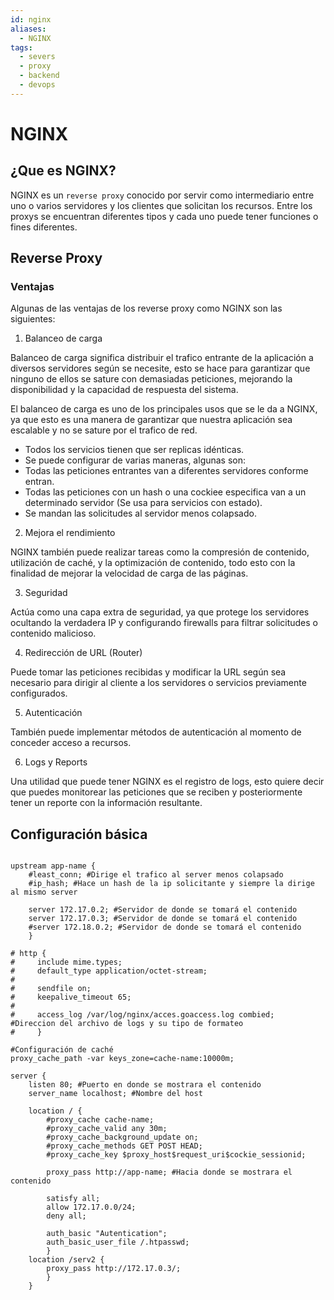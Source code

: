 ```yaml
---
id: nginx
aliases:
  - NGINX
tags:
  - severs
  - proxy
  - backend
  - devops
---
```


# NGINX

## ¿Que es NGINX?

NGINX es un `reverse proxy` conocido por servir como intermediario entre uno o varios servidores y los clientes que solicitan los recursos. Entre los proxys se encuentran diferentes tipos y cada uno puede tener funciones o fines diferentes.

## Reverse Proxy

### Ventajas

Algunas de las ventajas de los reverse proxy como NGINX son las siguientes:

1. Balanceo de carga

Balanceo de carga significa distribuir el trafico entrante de la aplicación a diversos servidores según se necesite, esto se hace para garantizar que ninguno de ellos se sature con demasiadas peticiones, mejorando la disponibilidad y la capacidad de respuesta del sistema.

El balanceo de carga es uno de los principales usos que se le da a NGINX, ya que esto es una manera de garantizar que nuestra aplicación sea escalable y no se sature por el trafico de red.

- Todos los servicios tienen que ser replicas idénticas.
- Se puede configurar de varias maneras, algunas son:
- Todas las peticiones entrantes van a diferentes servidores conforme entran.
- Todas las peticiones con un hash o una cockiee especifica van a un determinado servidor (Se usa para servicios con estado).
- Se mandan las solicitudes al servidor menos colapsado.

2. Mejora el rendimiento

NGINX también puede realizar tareas como la compresión de contenido, utilización de caché, y la optimización de contenido, todo esto con la finalidad de mejorar la velocidad de carga de las páginas.

3. Seguridad

Actúa como una capa extra de seguridad, ya que protege los servidores ocultando la verdadera IP y configurando firewalls para filtrar solicitudes o contenido malicioso.

4. Redirección de URL (Router)

Puede tomar las peticiones recibidas y modificar la URL según sea necesario para dirigir al cliente a los servidores o servicios previamente configurados.

5. Autenticación

También puede implementar métodos de autenticación al momento de conceder acceso a recursos.

6. Logs y Reports

Una utilidad que puede tener NGINX es el registro de logs, esto quiere decir que puedes monitorear las peticiones que se reciben y posteriormente tener un reporte con la información resultante.

## Configuración básica

```nginx

upstream app-name {
    #least_conn; #Dirige el trafico al server menos colapsado
    #ip_hash; #Hace un hash de la ip solicitante y siempre la dirige al mismo server

    server 172.17.0.2; #Servidor de donde se tomará el contenido
    server 172.17.0.3; #Servidor de donde se tomará el contenido
    #server 172.18.0.2; #Servidor de donde se tomará el contenido
    }

# http {
#     include mime.types;
#     default_type application/octet-stream;
#
#     sendfile on;
#     keepalive_timeout 65;
#
#     access_log /var/log/nginx/acces.goaccess.log combied;  #Direccion del archivo de logs y su tipo de formateo
#     }

#Configuración de caché
proxy_cache_path -var keys_zone=cache-name:10000m;

server {
    listen 80; #Puerto en donde se mostrara el contenido
    server_name localhost; #Nombre del host

    location / {
        #proxy_cache cache-name;
        #proxy_cache_valid any 30m;
        #proxy_cache_background_update on;
        #proxy_cache_methods GET POST HEAD;
        #proxy_cache_key $proxy_host$request_uri$cockie_sessionid;

        proxy_pass http://app-name; #Hacia donde se mostrara el contenido

        satisfy all;
        allow 172.17.0.0/24;
        deny all;

        auth_basic "Autentication";
        auth_basic_user_file /.htpasswd;
        }
    location /serv2 {
        proxy_pass http://172.17.0.3/;
        }
    }
```
